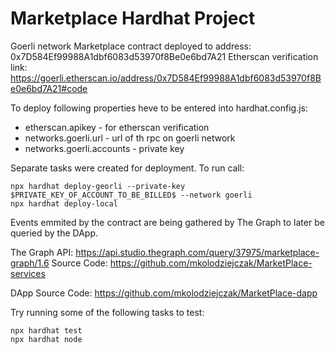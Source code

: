 # Marketplace Hardhat Project

Goerli network Marketplace contract deployed to address: 0x7D584Ef99988A1dbf6083d53970f8Be0e6bd7A21
Etherscan verification link: https://goerli.etherscan.io/address/0x7D584Ef99988A1dbf6083d53970f8Be0e6bd7A21#code

To deploy following properties heve to be entered into hardhat.config.js:
* etherscan.apikey - for etherscan verification
* networks.goerli.url - url of th rpc on goerli network
* networks.goerli.accounts - private key

Separate tasks were created for deployment. To run call:

```shell
npx hardhat deploy-georli --private-key $PRIVATE_KEY_OF_ACCOUNT_TO_BE_BILLED$ --network goerli
npx hardhat deploy-local
```

Events emmited by the contract are being gathered by The Graph to later be queried by the DApp.

The Graph API:
https://api.studio.thegraph.com/query/37975/marketplace-graph/1.6
Source Code:
https://github.com/mkolodziejczak/MarketPlace-services

DApp Source Code:
https://github.com/mkolodziejczak/MarketPlace-dapp


Try running some of the following tasks to test:

```shell
npx hardhat test
npx hardhat node
```
